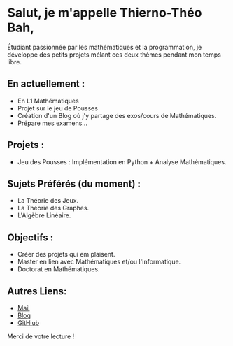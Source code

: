 # Salut, je m'appelle Thierno-Théo Bah,

Étudiant passionnée par les mathématiques et la programmation, je développe des petits projets mélant ces deux thèmes pendant mon temps libre. 

## En actuellement : 
- En L1 Mathématiques
- Projet sur le jeu de Pousses
- Création d'un Blog où j'y partage des exos/cours de Mathématiques.
- Prépare mes examens...

## Projets : 
- Jeu des Pousses : Implémentation en Python + Analyse Mathématiques.

## Sujets Préférés (du moment) :
- La Théorie des Jeux.
- La Théorie des Graphes.
- L'Algèbre Linéaire.

## Objectifs :
- Créer des projets qui em plaisent.
- Master en lien avec Mathématiques et/ou l'Informatique.
- Doctorat en Mathématiques.

## Autres Liens:
- [Mail](thiernotheobah21@gmail.com)
- [Blog](taheralkahir.github.io/)
- [GitHiub](https://github.com/TaheralKahir/)

Merci de votre lecture !
